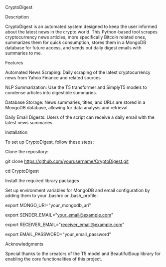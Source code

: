 CryptoDigest

Description

CryptoDigest is an automated system designed to keep the user informed about the latest news in the crypto world. This Python-based tool scrapes cryptocurrency news articles, more specifically Bitcoin related ones, summarizes them for quick consumption, stores them in a MongoDB database for future access, and sends out daily digest emails with summaries to me.

Features

Automated News Scraping: Daily scraping of the latest cryptocurrency news from Yahoo Finance and related sources

NLP Summarization: Use the T5 transformer and SimplyT5 models to condense articles into digestible summaries.

Database Storage: News summaries, titles, and URLs are stored in a MongoDB database, allowing for data analysis and retrieval.

Daily Email Digests: Users of the script can receive a daily email with the latest news summaries

Installation

To set up CryptoDigest, follow these steps:

Clone the repository:

git clone https://github.com/yourusername/CryptoDigest.git

cd CryptoDigest

Install the required library packages

Set up environment variables for MongoDB and email configuration by adding them to your .bashrc or .bash_profile:

export MONGO_URI="your_mongodb_uri"

export SENDER_EMAIL="your_email@example.com"

export RECEIVER_EMAIL="receiver_email@example.com"

export EMAIL_PASSWORD="your_email_password"


Acknowledgments

Special thanks to the creators of the T5 model and BeautifulSoup library for enabling the core functionalities of this project.
